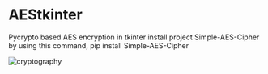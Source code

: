 # AEStkinter
Pycrypto based AES encryption in tkinter
install project Simple-AES-Cipher by using this command,
pip install Simple-AES-Cipher

![cryptography](https://user-images.githubusercontent.com/46812189/85599405-1ac30b00-b66a-11ea-8f43-b774e85a8f29.png)
